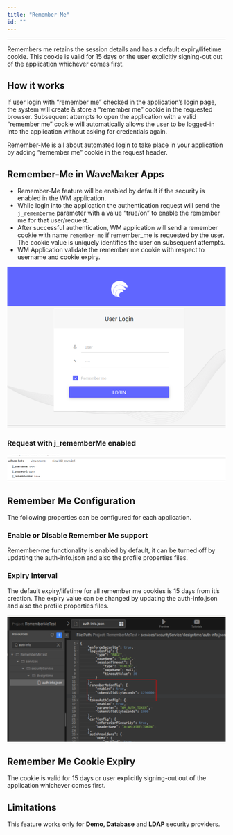 ```yaml
---
title: "Remember Me"
id: ""
---
```

---
Remembers me retains the session details and has a default expiry/lifetime cookie. This cookie is valid for 15 days or the user explicitly signing-out out of the application whichever comes first.

## How it works
If user login with “remember me” checked in the application’s login page, the system will create & store a “remember me” cookie in the requested browser. Subsequent attempts to open the application with a valid “remember me” cookie will automatically allows the user to be logged-in into the application without asking for credentials again.

Remember-Me is all about automated login to take place in your application by adding “remember me” cookie in the request header.

## Remember-Me in WaveMaker Apps

- Remember-Me feature will be enabled by default if the security is enabled in the WM application. 
- While login into the application the authentication request will send the `j_rememberme` parameter with a value “true/on” to enable the remember me for that user/request.
- After successful authentication, WM application will send a remember cookie with name `remember-me` if remember_me is requested by the user. The cookie value is uniquely identifies the user on subsequent attempts. 
- WM Application validate the remember me cookie with respect to username and cookie expiry.

[![remember-me-login](/learn/assets/remember-me-login.png)](/learn/assets/remember-me-login.png)

### Request with j_rememberMe enabled

[![remember-me-login](/learn/assets/j_rememberme-enabled.png)](/learn/assets/j_rememberme-enabled.png)

## Remember Me Configuration

The following properties can be configured for each application.

### Enable or Disable Remember Me support
Remember-me functionality is enabled by default, it can be turned off by updating the auth-info.json and also the profile properties files.

### Expiry Interval
The default expiry/lifetime for all remember me cookies is 15 days from it’s creation. The expiry value can be changed by updating the auth-info.json and also the profile properties files.

[![remember-me-configuration](/learn/assets/remember-me-configuration.png)](/learn/assets/remember-me-configuration.png)

## Remember Me Cookie Expiry 
The cookie is valid for 15 days or user explicitly signing-out out of the application whichever comes first.

## Limitations
This feature works only for **Demo, Database** and **LDAP** security providers. 